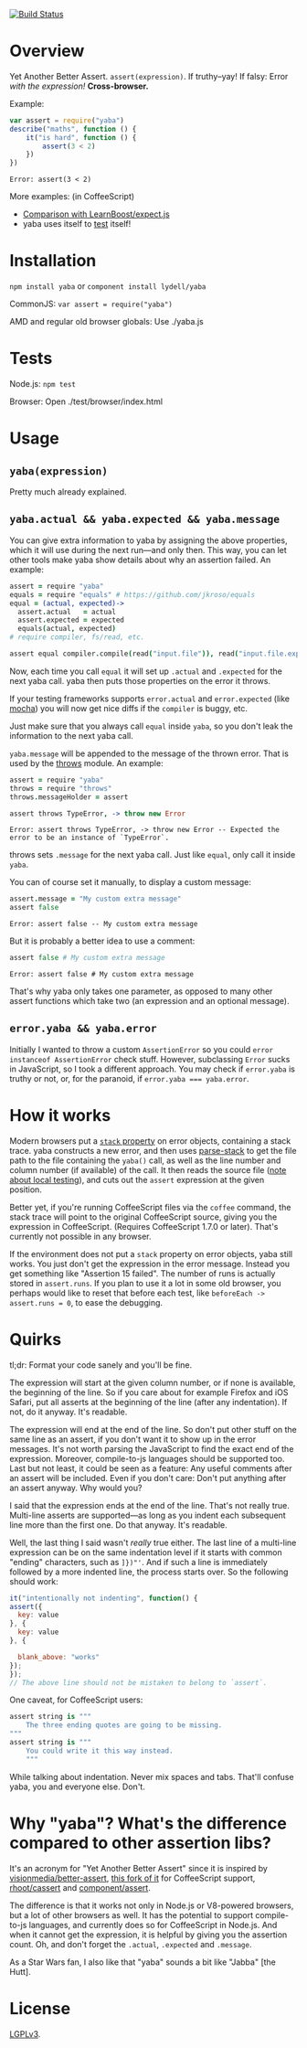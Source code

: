 [![Build Status](https://travis-ci.org/lydell/yaba.png?branch=master)](https://travis-ci.org/lydell/yaba)

Overview
========

Yet Another Better Assert. `assert(expression)`. If truthy–yay! If falsy: Error _with the
expression!_ **Cross-browser.**

Example:

```javascript
var assert = require("yaba")
describe("maths", function () {
	it("is hard", function () {
		assert(3 < 2)
	})
})
```
```
Error: assert(3 < 2)
```

More examples: (in CoffeeScript)

- [Comparison with LearnBoost/expect.js](example/assertVsExpect.md)
- yaba uses itself to [test](test/) itself!


Installation
============

`npm install yaba` or `component install lydell/yaba`

CommonJS: `var assert = require("yaba")`

AMD and regular old browser globals: Use ./yaba.js


Tests
=====

Node.js: `npm test`

Browser: Open ./test/browser/index.html


Usage
=====

`yaba(expression)`
------------------

Pretty much already explained.

`yaba.actual && yaba.expected && yaba.message`
----------------------------------------------

You can give extra information to yaba by assigning the above properties, which it will use during
the next run—and only then. This way, you can let other tools make yaba show details about why an
assertion failed. An example:

```coffeescript
assert = require "yaba"
equals = require "equals" # https://github.com/jkroso/equals
equal = (actual, expected)->
  assert.actual   = actual
  assert.expected = expected
  equals(actual, expected)
# require compiler, fs/read, etc.

assert equal compiler.compile(read("input.file")), read("input.file.expected")
```

Now, each time you call `equal` it will set up `.actual` and `.expected` for the next yaba call.
yaba then puts those properties on the error it throws.

If your testing frameworks supports `error.actual` and `error.expected` (like [mocha]) you will now
get nice diffs if the `compiler` is buggy, etc.

Just make sure that you always call `equal` inside `yaba`, so you don't leak the information to the
next yaba call.

`yaba.message` will be appended to the message of the thrown error. That is used by the [throws]
module. An example:

```coffeescript
assert = require "yaba"
throws = require "throws"
throws.messageHolder = assert

assert throws TypeError, -> throw new Error
```
```
Error: assert throws TypeError, -> throw new Error -- Expected the error to be an instance of `TypeError`.
```

throws sets `.message` for the next yaba call. Just like `equal`, only call it inside `yaba`.

You can of course set it manually, to display a custom message:

```coffeescript
assert.message = "My custom extra message"
assert false
```
```
Error: assert false -- My custom extra message
```

But it is probably a better idea to use a comment:

```coffeescript
assert false # My custom extra message
```
```
Error: assert false # My custom extra message
```

That's why yaba only takes one parameter, as opposed to many other assert functions which take two
(an expression and an optional message).

[throws]: https://github.com/lydell/throws
[mocha]:  https://github.com/visionmedia/mocha

`error.yaba && yaba.error`
--------------------------

Initially I wanted to throw a custom `AssertionError` so you could `error instanceof AssertionError`
check stuff. However, subclassing `Error` sucks in JavaScript, so I took a different approach. You
may check if `error.yaba` is truthy or not, or, for the paranoid, if `error.yaba === yaba.error`.


How it works
============

Modern browsers put a [`stack` property][stack] on error objects, containing a stack trace. yaba
constructs a new error, and then uses [parse-stack] to get the file path to the file containing the
`yaba()` call, as well as the line number and column number (if available) of the call. It then
reads the source file ([note about local testing][local-xhr]), and cuts out the `assert` expression
at the given position.

Better yet, if you're running CoffeeScript files via the `coffee` command, the stack trace will
point to the original CoffeeScript source, giving you the expression in CoffeeScript. (Requires
CoffeeScript 1.7.0 or later). That's currently not possible in any browser.

If the environment does not put a `stack` property on error objects, yaba still works. You just
don't get the expression in the error message. Instead you get something like "Assertion 15 failed".
The number of runs is actually stored in `assert.runs`. If you plan to use it a lot in some old
browser, you perhaps would like to reset that before each test, like `beforeEach -> assert.runs =
0`, to ease the debugging.

[stack]:       https://developer.mozilla.org/en-US/docs/Web/JavaScript/Reference/Global_Objects/Error/Stack
[parse-stack]: https://github.com/lydell/parse-stack
[local-xhr]:   http://leaverou.github.io/prefixfree/#local-xhr


Quirks
======

tl;dr: Format your code sanely and you'll be fine.

The expression will start at the given column number, or if none is available, the beginning of the
line. So if you care about for example Firefox and iOS Safari, put all asserts at the beginning of
the line (after any indentation). If not, do it anyway. It's readable.

The expression will end at the end of the line. So don't put other stuff on the same line as an
assert, if you don't want it to show up in the error messages. It's not worth parsing the JavaScript
to find the exact end of the expression. Moreover, compile-to-js languages should be supported too.
Last but not least, it could be seen as a feature: Any useful comments after an assert will be
included. Even if you don't care: Don't put anything after an assert anyway. Why would you?

I said that the expression ends at the end of the line. That's not really true. Multi-line asserts
are supported—as long as you indent each subsequent line more than the first one. Do that anyway.
It's readable.

Well, the last thing I said wasn't _really_ true either. The last line of a multi-line expression
can be on the same indentation level if it starts with common "ending" characters, such as `]})"'`.
And if such a line is immediately followed by a more indented line, the process starts over. So the
following should work:

```javascript
it("intentionally not indenting", function() {
assert({
  key: value
}, {
  key: value
}, {

  blank_above: "works"
});
});
// The above line should not be mistaken to belong to `assert`.
```

One caveat, for CoffeeScript users:

```coffeescript
assert string is """
	The three ending quotes are going to be missing.
"""
assert string is """
	You could write it this way instead.
	"""
```

While talking about indentation. Never mix spaces and tabs. That'll confuse yaba, you and everyone
else. Don't.


Why "yaba"? What's the difference compared to other assertion libs?
===================================================================

It's an acronym for "Yet Another Better Assert" since it is inspired by [visionmedia/better-assert],
[this fork of it][Pingdom/better-assert] for CoffeeScript support, [rhoot/cassert] and
[component/assert].

The difference is that it works not only in Node.js or V8-powered browsers, but a lot of other
browsers as well. It has the potential to support compile-to-js languages, and currently does so for
CoffeeScript in Node.js. And when it cannot get the expression, it is helpful by giving you the
assertion count. Oh, and don't forget the `.actual`, `.expected` and `.message`.

As a Star Wars fan, I also like that "yaba" sounds a bit like "Jabba" [the Hutt].

[visionmedia/better-assert]: https://github.com/visionmedia/better-assert
[Pingdom/better-assert]:     https://github.com/Pingdom/better-assert/tree/feature-coffee
[rhoot/cassert]:             https://github.com/rhoot/cassert
[component/assert]:          https://github.com/component/assert


License
=======

[LGPLv3](COPYING).

